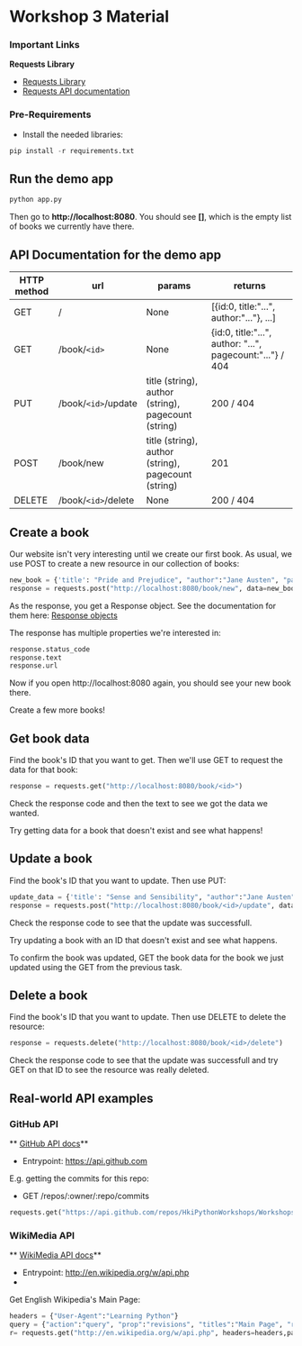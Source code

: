 # Workshop 3 Material

### Important Links

**Requests Library**

* [Requests Library](http://docs.python-requests.org/)
* [Requests API documentation](http://docs.python-requests.org/en/latest/api/)


### Pre-Requirements
* Install the needed libraries: 

```python
pip install -r requirements.txt
```

## Run the demo app

```python
python app.py
```

Then go to **http://localhost:8080**. You should see **[]**, which is the empty list of books we currently have there.

## API Documentation for the demo app

HTTP method | url | params | returns
------------|-----|--------|--------
GET | / | None | [{id:0, title:"...", author:"..."}, ...]
GET | /book/`<id>` | None | {id:0, title:"...", author: "...", pagecount:"..."} / 404
PUT | /book/`<id>`/update | title (string), author (string), pagecount (string) | 200 / 404
POST | /book/new | title (string), author (string), pagecount (string) | 201
DELETE | /book/`<id>`/delete | None | 200 / 404

## Create a book

Our website isn't very interesting until we create our first book. As usual, we use POST to create a new resource in our collection of books:

```python
new_book = {'title': "Pride and Prejudice", "author":"Jane Austen", "pagecount":"400"}
response = requests.post("http://localhost:8080/book/new", data=new_book)
```

As the response, you get a Response object. See the documentation for them here: [Response objects](http://docs.python-requests.org/en/latest/api/#requests.Response)

The response has multiple properties we're interested in: 

```python
response.status_code
response.text
response.url
```

Now if you open http://localhost:8080 again, you should see your new book there. 

Create a few more books!

## Get book data

Find the book's ID that you want to get. Then we'll use GET to request the data for that book:

```python
response = requests.get("http://localhost:8080/book/<id>")
```

Check the response code and then the text to see we got the data we wanted. 

Try getting data for a book that doesn't exist and see what happens!

## Update a book

Find the book's ID that you want to update. Then use PUT:

```python
update_data = {'title': "Sense and Sensibility", "author":"Jane Austen", "pagecount":"390"}
response = requests.post("http://localhost:8080/book/<id>/update", data=update_data)
```

Check the response code to see that the update was successfull. 

Try updating a book with an ID that doesn't exist and see what happens. 

To confirm the book was updated, GET the book data for the book we just updated using the GET from the previous task. 

## Delete a book

Find the book's ID that you want to update. Then use DELETE to delete the resource:

```python
response = requests.delete("http://localhost:8080/book/<id>/delete")
```

Check the response code to see that the update was successfull and try GET on that ID to see the resource was really deleted. 

## Real-world API examples

### GitHub API

** [GitHub API docs](https://developer.github.com/v3/)**

* Entrypoint: https://api.github.com

E.g. getting the commits for this repo:

* GET /repos/:owner/:repo/commits

```python
requests.get("https://api.github.com/repos/HkiPythonWorkshops/Workshops/commits").json()
```
### WikiMedia API

** [WikiMedia API docs](http://www.mediawiki.org/wiki/API:Main_page)**

* Entrypoint:   http://en.wikipedia.org/w/api.php
* 
Get English Wikipedia's Main Page: 

```python
headers = {"User-Agent":"Learning Python"}
query = {"action":"query", "prop":"revisions", "titles":"Main Page", "rvprop":"content", "format":"json"}
r= requests.get("http://en.wikipedia.org/w/api.php", headers=headers,params=query)
```
